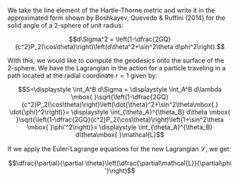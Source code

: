 We take the line element of the Hartle-Thorne metric and write it in the approximated form shown by Boshkayev, Quevedo & Ruffini (2014) for the solid angle of a 2-sphere of unit radius:

$$d\Sigma^2 = \left(1-\dfrac{2GQ}{c^2}P_2(\cos\theta)\right)\left(d\theta^2+\sin^2\theta d\phi^2\right).$$

With this, we would like to compute the geodesics onto the surface of the 2-sphere. We have the Lagrangian in the action for a particle traveling in a path located at the radial coordinate $r=1$ given by:

$$S=\displaystyle \int_A^B d\Sigma = \displaystyle \int_A^B  d\lambda \mbox{ }\sqrt{\left(1-\dfrac{2GQ}{c^2}P_2(\cos\theta)\right)\left(\dot{\theta}^2+\sin^2\theta\mbox{ } \dot{\phi}^2\right)}= \displaystyle \int_{\theta_A}^{\theta_B}  d\theta \mbox{ }\sqrt{\left(1-\dfrac{2GQ}{c^2}P_2(\cos\theta)\right)\left(1+\sin^2\theta \mbox{ }\phi'^2\right)}= \displaystyle \int_{\theta_A}^{\theta_B}  d\theta\mbox{ }\mathcal{L}$$

If we apply the Euler-Lagrange equations for the new Lagrangian $\mathcal{L}$, we get:

$$\dfrac{\partial}{\partial \theta}\left(\dfrac{\partial\mathcal{L}}{\partial\phi '}\right)$$
